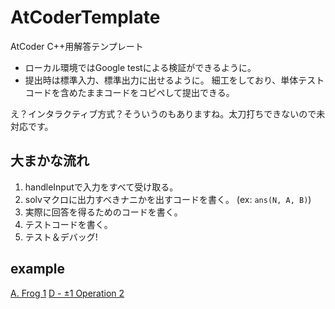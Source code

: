 # AtCoderTemplate

AtCoder C++用解答テンプレート

- ローカル環境ではGoogle testによる検証ができるように。
- 提出時は標準入力、標準出力に出せるように。
細工をしており、単体テストコードを含めたままコードをコピペして提出できる。

え？インタラクティブ方式？そういうのもありますね。太刀打ちできないので未対応です。

## 大まかな流れ

1. handleInputで入力をすべて受け取る。
2. solvマクロに出力すべきナニかを出すコードを書く。 (ex: `ans(N, A, B)`)
3. 実際に回答を得るためのコードを書く。
4. テストコードを書く。
5. テスト＆デバッグ!

## example 

[A. Frog 1](https://atcoder.jp/contests/dp/submissions/54679358)
[D - ±1 Operation 2](https://atcoder.jp/contests/abc255/submissions/54695859)

